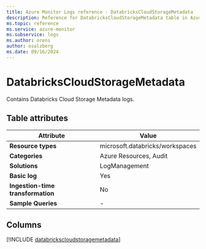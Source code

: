 ```yaml
---
title: Azure Monitor Logs reference - DatabricksCloudStorageMetadata
description: Reference for DatabricksCloudStorageMetadata table in Azure Monitor Logs.
ms.topic: reference
ms.service: azure-monitor
ms.subservice: logs
ms.author: orens
author: osalzberg
ms.date: 09/16/2024
---
```


# DatabricksCloudStorageMetadata

Contains Databricks Cloud Storage Metadata logs.


## Table attributes

|Attribute|Value|
|---|---|
|**Resource types**|microsoft.databricks/workspaces|
|**Categories**|Azure Resources, Audit|
|**Solutions**| LogManagement|
|**Basic log**|Yes|
|**Ingestion-time transformation**|No|
|**Sample Queries**|-|



## Columns
  
[!INCLUDE [databrickscloudstoragemetadata](~/reusable-content/ce-skilling/azure/includes/azure-monitor/reference/tables/databrickscloudstoragemetadata-include.md)]
